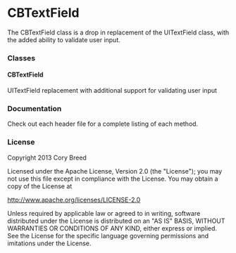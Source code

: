 CBTextField
===========

The CBTextField class is a drop in replacement of the UITextField class, with the added ability to validate user input. 

### Classes

#### CBTextField

UITextField replacement with additional support for validating user input

### Documentation
Check out each header file for a complete listing of each method.

### License

Copyright 2013 Cory Breed

Licensed under the Apache License, Version 2.0 (the "License");
you may not use this file except in compliance with the License.
You may obtain a copy of the License at

http://www.apache.org/licenses/LICENSE-2.0

Unless required by applicable law or agreed to in writing, software
distributed under the License is distributed on an "AS IS" BASIS,
WITHOUT WARRANTIES OR CONDITIONS OF ANY KIND, either express or implied.
See the License for the specific language governing permissions and
imitations under the License.





